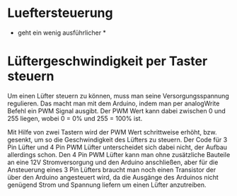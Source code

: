 # Lueftersteuerung

* geht ein wenig ausführlicher * 

# Lüftergeschwindigkeit per Taster steuern

Um einen Lüfter steuern zu können, muss man seine Versorgungsspannung regulieren. Das macht man mit dem Arduino, indem man per analogWrite Befehl ein PWM Signal ausgibt. Der PWM Wert kann dabei zwischen 0 und 255 liegen, wobei 0 = 0% und 255 = 100% ist.

Mit Hilfe von zwei Tastern wird der PWM Wert schrittweise erhöht, bzw. gesenkt, um so die Geschwindigkeit des Lüfters zu steuern.
Der Code für 3 Pin Lüfter und 4 Pin PWM Lüfter unterscheidet sich dabei nicht, der Aufbau allerdings schon. Den 4 Pin PWM Lüfter kann man ohne zusätzliche Bauteile an eine 12V Stromversorgung und den Arduino anschließen, aber für die Ansteuerung eines 3 Pin Lüfters braucht man noch einen Transistor der über den Arduino angesteuert wird, da die Ausgänge des Arduinos nicht genügend Strom und Spannung liefern um einen Lüfter anzutreiben.
